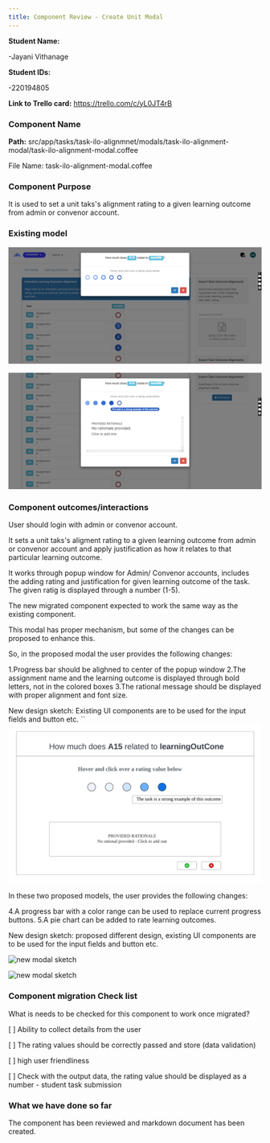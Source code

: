 ```yaml
---
title: Component Review - Create Unit Modal
---
```


**Student Name:**

-Jayani Vithanage

**Student IDs:**

-220194805

**Link to Trello card:** https://trello.com/c/yL0JT4rB

### Component Name

**Path:** src/app/tasks/task-ilo-alignmnet/modals/task-ilo-alignment-modal/task-ilo-alignment-modal.coffee

File Name: task-ilo-alignment-modal.coffee

### Component Purpose

It is used to set a unit taks's alignment rating to a given learning outcome from admin or convenor account.

### Existing model

![ilo-alignment-modal](public/ilo_allignment_modal_1.png)

![ilo-alignment-modal_rating](public/ilo_alignment_modal2.png)

### Component outcomes/interactions

User should login with admin or convenor account.

It sets a unit taks's aligment rating to a given learning outcome from admin or convenor account and apply justification as how it relates to that particular learning outcome.

It works through  popup window for Admin/ Convenor accounts, includes the adding rating and justification for given learning outcome of the task. The given ratig is displayed through a number (1-5). 

The new migrated component expected to work the same way as the existing component.

This modal has proper mechanism, but some of the changes can be proposed to enhance this.

So, in the proposed modal the user provides the following changes:

1.Progress bar should be alighned to center of the popup window
2.The assignment name and the learning outcome is displayed through bold letters, not in the colored boxes
3.The rational message should be displayed with proper alignment and font size.

New design sketch: Existing UI components are to be used for the input fields and button etc.
``
![new modal sketch](public/ilo_allignment_modal.png)

In these two proposed models, the user provides the following changes:

4.A progress bar with a color range can be used to replace current progress buttons.
5.A pie chart can be added to rate learning outcomes.

New design sketch: proposed different design, existing UI components are to be used for the input fields and button etc. 

![new modal sketch](public/ilo_allignment_modal_design2.png)

![new modal sketch](public/ilo_allignment_modal_design3.png)

### Component migration Check list

What is needs to be checked for this component to work once
migrated?

[ ] Ability to collect details from the user

[ ] The rating values should be correctly passed and store (data validation)

[ ] high user friendliness

[ ] Check with the output data, the rating value should be displayed as a number - student task submission 

### What we have done so far

The component has been reviewed and markdown document has been created.